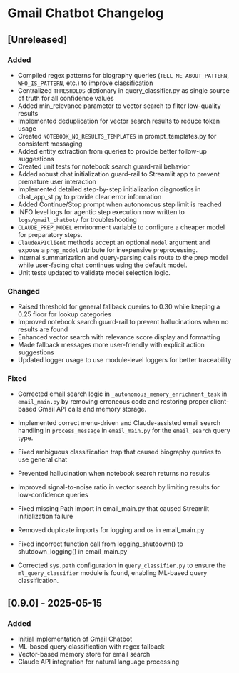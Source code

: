 # Gmail Chatbot Changelog

## [Unreleased]

### Added

- Compiled regex patterns for biography queries (`TELL_ME_ABOUT_PATTERN`, `WHO_IS_PATTERN`, etc.) to improve classification
- Centralized `THRESHOLDS` dictionary in query_classifier.py as single source of truth for all confidence values
- Added min_relevance parameter to vector search to filter low-quality results
- Implemented deduplication for vector search results to reduce token usage
- Created `NOTEBOOK_NO_RESULTS_TEMPLATES` in prompt_templates.py for consistent messaging
- Added entity extraction from queries to provide better follow-up suggestions
- Created unit tests for notebook search guard-rail behavior
- Added robust chat initialization guard-rail to Streamlit app to prevent premature user interaction
- Implemented detailed step-by-step initialization diagnostics in chat_app_st.py to provide clear error information
- Added Continue/Stop prompt when autonomous step limit is reached
- INFO level logs for agentic step execution now written to
  `logs/gmail_chatbot/` for troubleshooting
- `CLAUDE_PREP_MODEL` environment variable to configure a cheaper model for
  preparatory steps.
- `ClaudeAPIClient` methods accept an optional `model` argument and expose a
  `prep_model` attribute for inexpensive preprocessing.
- Internal summarization and query-parsing calls route to the prep model while
  user-facing chat continues using the default model.
- Unit tests updated to validate model selection logic.

### Changed

- Raised threshold for general fallback queries to 0.30 while keeping a 0.25 floor for lookup categories
- Improved notebook search guard-rail to prevent hallucinations when no results are found
- Enhanced vector search with relevance score display and formatting
- Made fallback messages more user-friendly with explicit action suggestions
- Updated logger usage to use module-level loggers for better traceability

### Fixed

- Corrected email search logic in `_autonomous_memory_enrichment_task` in `email_main.py` by removing erroneous code and restoring proper client-based Gmail API calls and memory storage.
- Implemented correct menu-driven and Claude-assisted email search handling in `process_message` in `email_main.py` for the `email_search` query type.

- Fixed ambiguous classification trap that caused biography queries to use general chat
- Prevented hallucination when notebook search returns no results
- Improved signal-to-noise ratio in vector search by limiting results for low-confidence queries
- Fixed missing Path import in email_main.py that caused Streamlit initialization failure
- Removed duplicate imports for logging and os in email_main.py
- Fixed incorrect function call from logging_shutdown() to shutdown_logging() in email_main.py
- Corrected `sys.path` configuration in `query_classifier.py` to ensure the `ml_query_classifier` module is found, enabling ML-based query classification.

## [0.9.0] - 2025-05-15

### Added

- Initial implementation of Gmail Chatbot
- ML-based query classification with regex fallback
- Vector-based memory store for email search
- Claude API integration for natural language processing
